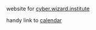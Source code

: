 website for [cyber.wizard.institute](http://cyber.wizard.institute)

handy link to [calendar](http://cyber.wizard.institute/calendar.html)
